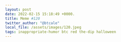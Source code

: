 ```yaml
---
layout: post
date: 2022-02-15 15:18:49 +0000.
title: Meme #120
twitter_author: "@btcale"
local_file: /assets/images/120.jpeg
tags: inappropriate-humor btc red the-dip halloween
---
```

